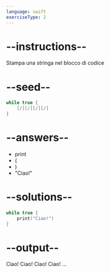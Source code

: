 ```yaml
---
language: swift
exerciseType: 2
---
```


# --instructions--

Stampa una stringa nel blocco di codice

# --seed--

```swift
while true {
    [/][/][/][/]
}
```

# --answers--

- print
- (
- )
- "Ciao!"

# --solutions--

```swift
while true {
    print("Ciao!")
}
```

# --output--

Ciao!
Ciao!
Ciao!
Ciao!
...
